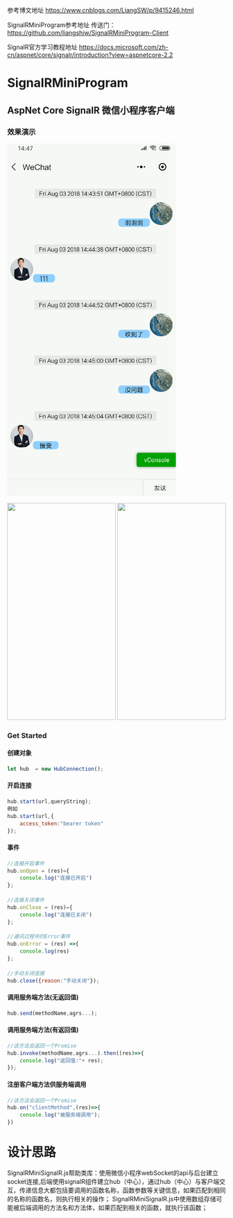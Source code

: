 参考博文地址 https://www.cnblogs.com/LiangSW/p/9415246.html

SignalRMiniProgram参考地址 传送门：https://github.com/liangshiw/SignalRMiniProgram-Client

SignalR官方学习教程地址 https://docs.microsoft.com/zh-cn/aspnet/core/signalr/introduction?view=aspnetcore-2.2

# SignalRMiniProgram

## AspNet Core SignalR 微信小程序客户端

### 效果演示
![](/img/1.gif)

<img src="https://raw.githubusercontent.com/liangshiw/SignalRMiniProgram-Client/master/img/1.jpg" width="250" height="500" />
<img src="https://raw.githubusercontent.com/liangshiw/SignalRMiniProgram-Client/master/img/2.png" width="250" height="500" />

### Get Started

#### 创建对象

``` JavaScript
let hub  = new HubConnection();
```

#### 开启连接

``` JavaScript
hub.start(url,queryString);
例如
hub.start(url,{
    access_token:"bearer token"
});
```

#### 事件

``` JavaScript
//连接开启事件
hub.onOpen = (res)={
    console.log("连接已开启")
};

//连接关闭事件
hub.onClose = (res)={
    console.log("连接已关闭")
};

//通讯过程中的Error事件
hub.onError = (res) =>{
    console.log(res)
};

//手动关闭连接
hub.close({reason:"手动关闭"});
```

#### 调用服务端方法(无返回值)

``` JavaScript
hub.send(methodName,agrs...);
```

#### 调用服务端方法(有返回值)

``` JavaScript
//该方法会返回一个Promise
hub.invoke(methodName,agrs...).then((res)=>{
    console.log("返回值:"+ res);
});
```

#### 注册客户端方法供服务端调用

``` JavaScript
//该方法会返回一个Promise
hub.on("clientMethod",(res)=>{
    console.log("被服务端调用");
})
```

# 设计思路
SignalRMiniSignalR.js帮助类库：使用微信小程序webSocket的api与后台建立socket连接,后端使用signalR组件建立hub（中心），通过hub（中心）与客户端交互，传递信息大都包括要调用的函数名称，函数参数等关键信息，如果匹配到相同的名称的函数名，则执行相关的操作；
SignalRMiniSignalR.js中使用数组存储可能被后端调用的方法名和方法体，如果匹配到相关的函数，就执行该函数；
